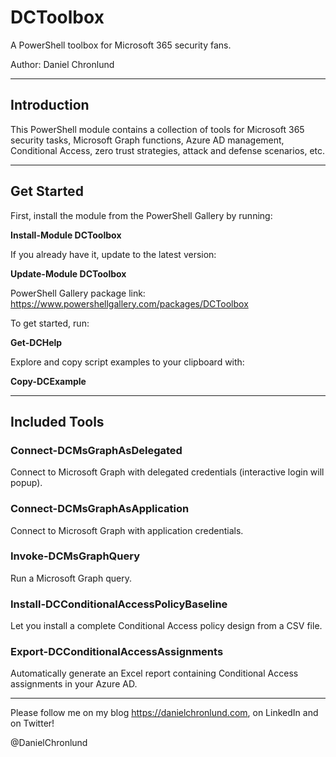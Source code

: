 # DCToolbox

A PowerShell toolbox for Microsoft 365 security fans.

Author: Daniel Chronlund

---------------------------------------------------

<h2>Introduction</h2>

This PowerShell module contains a collection of tools for Microsoft 365 security tasks, Microsoft Graph functions, Azure AD management, Conditional Access, zero 
trust strategies, attack and defense scenarios, etc.

---------------------------------------------------

<h2>Get Started</h2>

First, install the module from the PowerShell Gallery by running:

<b>Install-Module DCToolbox</b>

If you already have it, update to the latest version:

<b>Update-Module DCToolbox</b>

PowerShell Gallery package link: https://www.powershellgallery.com/packages/DCToolbox

To get started, run:

<b>Get-DCHelp</b>

Explore and copy script examples to your clipboard with:

<b>Copy-DCExample</b>

---------------------------------------------------

<h2>Included Tools</h2>

<h3>Connect-DCMsGraphAsDelegated</h3>

Connect to Microsoft Graph with delegated credentials (interactive login will popup).

<h3>Connect-DCMsGraphAsApplication</h3>

Connect to Microsoft Graph with application credentials.

<h3>Invoke-DCMsGraphQuery</h3>

Run a Microsoft Graph query.

<h3>Install-DCConditionalAccessPolicyBaseline</h3>

Let you install a complete Conditional Access policy design from a CSV file.

<h3>Export-DCConditionalAccessAssignments</h3>

Automatically generate an Excel report containing Conditional Access assignments in your Azure AD.

---------------------------------------------------

Please follow me on my blog https://danielchronlund.com, on LinkedIn and on Twitter!

@DanielChronlund
